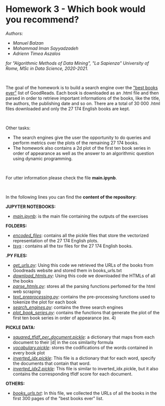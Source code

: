 # Homework 3 - Which book would you recommend?

_Authors:_
* _Manuel Balzan_
* _Mohammad Iman Sayyadzadeh_
* _Adrienn Timea Aszalos_

_for "Algorithmic Methods of Data Mining", "La Sapienza" University of Rome, MSc in Data Science, 2020-2021._


<br>

The goal of the homework is to build a search engine over the ["best books ever"](https://www.goodreads.com/list/show/1.Best_Books_Ever?page=1) list of GoodReads. Each book is downloaded as an .html file and then parsed in order to retrieve important informations of the books, like the title, the authors, the publishing date and so on. There are a total of 30 000 .html files downloaded and only the 27 174 English books are kept. 

<br>

Other tasks: 
* The search engines give the user the opportunity to do queries and perform metrics over the plots of the remaining 27 174 books.
* The homework also contains a 2d plot of the first ten book series in order of appearance as well as the answer to an algorithmic question using dynamic programming.

<br>

For utter information please check the file **main.ipynb**.

<br>

In the following lines you can find the **content of the repository**:

**JUPYTER NOTEBOOKS:**
* [_main.ipynb_](../main/main.ipynb): is the main file containing the outputs of the exercises


**FOLDERS:**
* [_encoded_files_](../main/encoded_files): contains all the pickle files that store the vectorized representation of the 27 174 English plots. 
* [_tsvs_](../main/tsvs) : contains all the tsv files for the 27 174 English books.

**.PY FILES:**
* [_get_urls.py_](../main/get_urls.py): Using this code we retrieved the URLs of the books from Goodreads website and stored them in books_urls.txt
* [_download_htmls.py_](../main/download_htmls.py): Using this code we downloaded the HTMLs of all the books
* [_parse_htmls.py_](../main/parse_htmls.py): stores all the parsing functions perfomed for the html web scraping
* [_text_preprocessing.py_](../main/text_preprocessing.py): contains the pre-processing functions used to tokenize the plot for each book
* [_search_engines.py_](../main/search_engines.py): contains the three search engines
* [_plot_book_series.py_](../main/plot_book_series.py): contains the functions that generate the plot of the first ten book series in order of appearance (ex. 4)

**PICKLE DATA:**
* [_squared_tfidf_per_document.pickle_](../main/squared_tfidf_per_document.pickle): a dictionary that maps from each document to their |d| in the cos similarity formula 
* [_vocabulary.pickle_](../main/vocabulary.pickle): stores the codifications of the words contained in every book plot
* [_inverted_idx.pickle_](../main/inverted_idx.pickle): This file is a dictionary that for each word, specify the documents that contain that word.
* [_inverted_idx2.pickle_](../main/inverted_idx2.pickle): This file is similar to inverted_idx.pickle, but it also contains the corresponding tfIdf score for each document.


**OTHERS:**
* [_books_urls.txt_](../main/books_urls.txt): In this file, we collected the URLs of all the books in the first 300 pages of the "best books ever" list.

